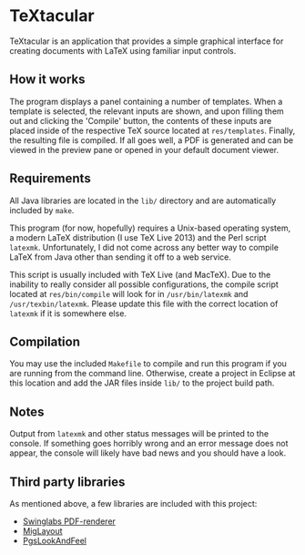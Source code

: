 # TeXtacular
TeXtacular is an application that provides a simple graphical interface for creating documents with LaTeX using familiar input controls.

## How it works
The program displays a panel containing a number of templates. When a template is selected, the relevant inputs are shown, and upon filling them out and clicking the 'Compile' button, the contents of these inputs are placed inside of the respective TeX source located at `res/templates`. Finally, the resulting file is compiled. If all goes well, a PDF is generated and can be viewed in the preview pane or opened in your default document viewer.

## Requirements
All Java libraries are located in the `lib/` directory and are automatically included by `make`.

This program (for now, hopefully) requires a Unix-based operating system, a modern LaTeX distribution (I use TeX Live 2013) and the Perl script `latexmk`. Unfortunately, I did not come across any better way to compile LaTeX from Java other than sending it off to a web service.

This script is usually included with TeX Live (and MacTeX). Due to the inability to really consider all possible configurations, the compile script located at `res/bin/compile` will look for in `/usr/bin/latexmk` and `/usr/texbin/latexmk`. Please update this file with the correct location of `latexmk` if it is somewhere else.

## Compilation
You may use the included `Makefile` to compile and run this program if you are running from the command line. Otherwise, create a project in Eclipse at this location and add the JAR files inside `lib/` to the project build path.

## Notes
Output from `latexmk` and other status messages will be printed to the console. If something goes horribly wrong and an error message does not appear, the console will likely have bad news and you should have a look.

## Third party libraries
As mentioned above, a few libraries are included with this project:

+ [Swinglabs PDF-renderer](https://java.net/projects/pdf-renderer)
+ [MigLayout](http://www.miglayout.com/)
+ [PgsLookAndFeel](http://www.pagosoft.com/projects/pgslookandfeel/)
